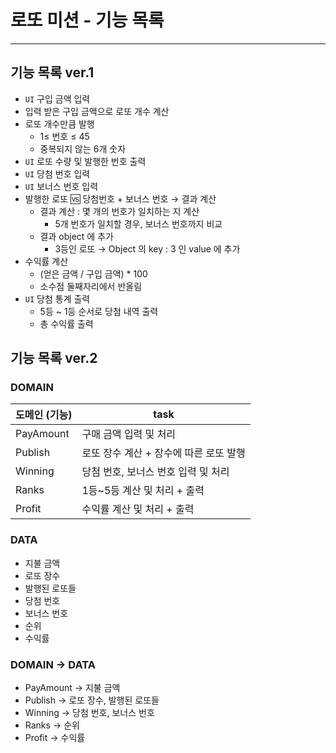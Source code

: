 # 로또 미션 - 기능 목록
---

## 기능 목록 ver.1

- `UI`  구입 금액 입력
- 입력 받은 구입 금액으로 로또 개수 계산
- 로또 개수만큼 발행
    - 1≤ 번호 ≤ 45
    - 중복되지 않는 6개 숫자
- `UI`  로또 수량 및 발행한 번호 출력
- `UI`  당첨 번호 입력
- `UI`  보너스 번호 입력
- 발행한 로또 🆚 당첨번호 + 보너스 번호 → 결과 계산
    - 결과 계산 : 몇 개의 번호가 일치하는 지 계산
        - 5개 번호가 일치할 경우, 보너스 번호까지 비교
    - 결과 object 에 추가
        - 3등인 로또 → Object 의 key : 3 인 value 에 추가
- 수익률 계산
    - (얻은 금액 / 구입 금액) * 100
    - 소수점 둘째자리에서 반올림
- `UI`  당첨 통계 출력
    - 5등 ~ 1등 순서로 당첨 내역 출력
    - 총 수익률 출력
    

## 기능 목록 ver.2

### DOMAIN

| 도메인 (기능) | task |
| --- | --- |
| PayAmount | 구매 금액 입력 및 처리 |
| Publish | 로또 장수 계산 + 장수에 따른 로또 발행 |
| Winning | 당첨 번호, 보너스 번호 입력 및 처리 |
| Ranks | 1등~5등 계산 및 처리 + 출력 |
| Profit | 수익률 계산 및 처리 + 출력 |

### **DATA**

- 지불 금액
- 로또 장수
- 발행된 로또들
- 당첨 번호
- 보너스 번호
- 순위
- 수익률

### **DOMAIN → DATA**

- PayAmount → 지불 금액
- Publish → 로또 장수, 발행된 로또들
- Winning → 당첨 번호, 보너스 번호
- Ranks → 순위
- Profit → 수익률